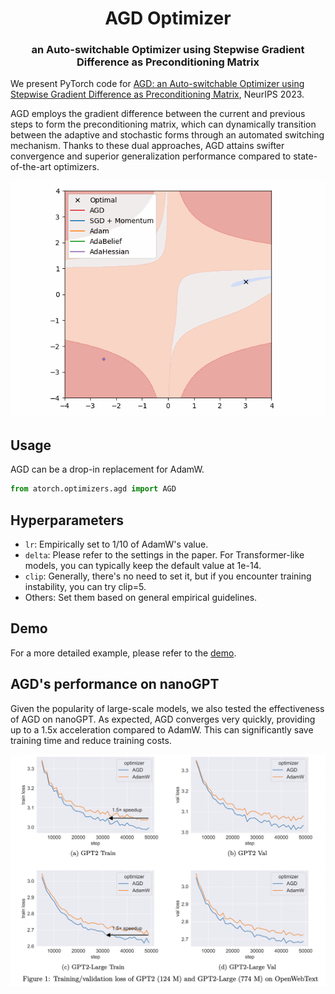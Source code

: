 <h1 align="center"><b>AGD Optimizer</b></h1>
<h3 align="center"><b>an Auto-switchable Optimizer using Stepwise Gradient Difference as Preconditioning Matrix</b></h3>

We present PyTorch code for [AGD: an Auto-switchable Optimizer using Stepwise Gradient Difference as Preconditioning Matrix](https://arxiv.org/abs/), NeurIPS 2023.

AGD employs the gradient difference between the current and previous steps to form the preconditioning matrix, which can dynamically transition between the adaptive and stochastic forms through an automated switching mechanism. Thanks to these dual approaches, AGD attains swifter convergence and superior generalization performance compared to state-of-the-art optimizers.

<p align="center">
  <img src="agd_beale.gif" alt="Toy example on " width="512"/>
</p>

## Usage

AGD can be a drop-in replacement for AdamW.

```python
from atorch.optimizers.agd import AGD
```

## Hyperparameters

- `lr`: Empirically set to 1/10 of AdamW's value.
- `delta`: Please refer to the settings in the paper. For Transformer-like models, you can typically keep the default value at 1e-14.
- `clip`: Generally, there's no need to set it, but if you encounter training instability, you can try clip=5.
- Others: Set them based on general empirical guidelines.

## Demo
For a more detailed example, please refer to the [demo](https://github.com/intelligent-machine-learning/dlrover/blob/master/atorch/examples/optimizer/README.md).

## AGD's performance on nanoGPT

Given the popularity of large-scale models, we also tested the effectiveness of AGD on nanoGPT. As expected, AGD converges very quickly, providing up to a 1.5x acceleration compared to AdamW. This can significantly save training time and reduce training costs.

<p align="center">
  <img src="agd_nanogpt.png" width="512"/>
</p>
